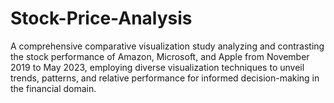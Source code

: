 # Stock-Price-Analysis
A comprehensive comparative visualization study analyzing and contrasting the stock performance of Amazon, Microsoft, and Apple from November 2019 to May 2023, employing diverse visualization techniques to unveil trends, patterns, and relative performance for informed decision-making in the financial domain.
